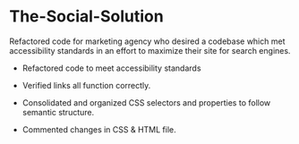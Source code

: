 # The-Social-Solution
 
Refactored code for marketing agency 
who desired a codebase which met accessibility standards
in an effort to maximize their site for search engines.
 
  * Refactored code to meet accessibility standards
  
  * Verified links all function correctly.

  * Consolidated and organized CSS selectors and properties to follow semantic structure.

  * Commented changes in CSS & HTML file.
  
